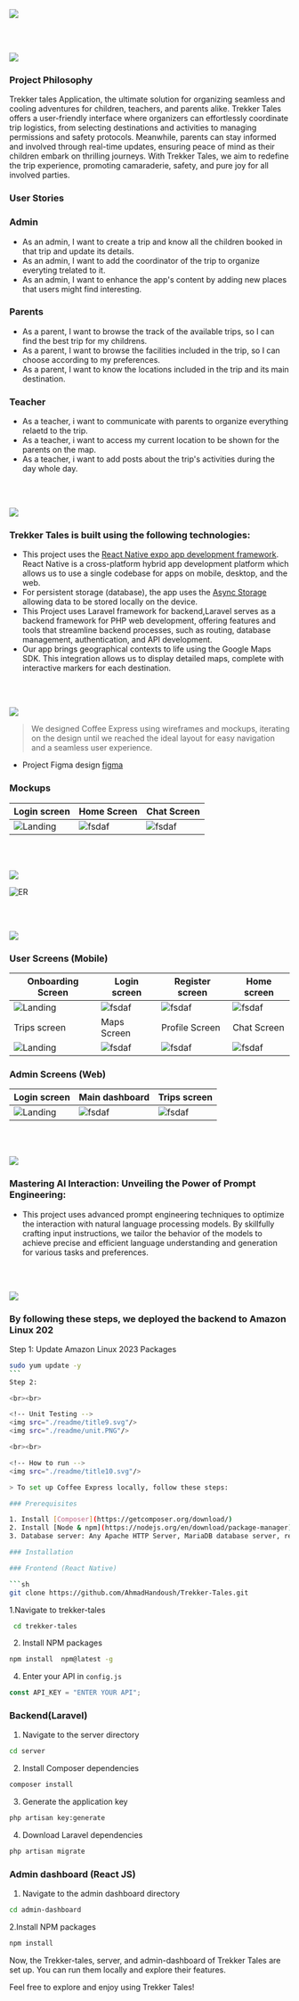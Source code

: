 <img src="./readme/title1.svg"/>

<br><br>

<!-- project philosophy -->
<img src="./readme/title2.svg"/>

### Project Philosophy

Trekker tales Application, the ultimate solution for organizing seamless and cooling adventures for children, teachers, and parents alike. Trekker Tales offers a user-friendly interface where organizers can effortlessly coordinate trip logistics, from selecting destinations and activities to managing permissions and safety protocols. Meanwhile, parents can stay informed and involved through real-time updates, ensuring peace of mind as their children embark on thrilling journeys. With Trekker Tales, we aim to redefine the trip experience, promoting camaraderie, safety, and pure joy for all involved parties.

### User Stories

### Admin

- As an admin, I want to create a trip and know all the children booked in that trip and update its details.
- As an admin, I want to add the coordinator of the trip to organize everyting trelated to it.
- As an admin, I want to enhance the app's content by adding new places that users might find interesting.

### Parents

- As a parent, I want to browse the track of the available trips, so I can find the best trip for my childrens.
- As a parent, I want to browse the facilities included in the trip, so I can choose according to my preferences.
- As a parent, I want to know the locations included in the trip and its main destination.

### Teacher

- As a teacher, i want to communicate with parents to organize everything relaetd to the trip.
- As a teacher, i want to access my current location to be shown for the parents on the map.
- As a teacher, i want to add posts about the trip's activities during the day whole day.

<br><br>

<!-- Tech stack -->
<img src="./readme/title3.svg"/>

### Trekker Tales is built using the following technologies:

- This project uses the [React Native expo app development framework](https://reactnative.dev/). React Native is a cross-platform hybrid app development platform which allows us to use a single codebase for apps on mobile, desktop, and the web.
- For persistent storage (database), the app uses the [Async Storage](https://react-native-async-storage.github.io/async-storage/) allowing data to be stored locally on the device.
- This Project uses Laravel framework for backend,Laravel serves as a backend framework for PHP web development, offering features and tools that streamline backend processes, such as routing, database management, authentication, and API development.
- Our app brings geographical contexts to life using the Google Maps SDK. This integration allows us to display detailed maps, complete with interactive markers for each destination.

<br><br>

<!-- UI UX -->
<img src="./readme/title4.svg"/>

> We designed Coffee Express using wireframes and mockups, iterating on the design until we reached the ideal layout for easy navigation and a seamless user experience.

- Project Figma design [figma](https://www.figma.com/design/FKqMn9oAlrqlpZv8LUgSdb/Trekker-Tales?node-id=101-559&t=D8UGiDHsfVko8XH6-0)

### Mockups

| Login screen                   | Home Screen                 | Chat Screen                  |
| ------------------------------ | --------------------------- | ---------------------------- |
| ![Landing](./readme/login.png) | ![fsdaf](./readme/home.png) | ![fsdaf](./readme/chatt.png) |

<br><br>

<!-- Database Design -->
<img src="./readme/title5.svg"/>

![ER](./readme/ER_Diagram.PNG)

<br><br>

<!-- Implementation -->
<img src="./readme/title6.svg"/>

### User Screens (Mobile)

| Onboarding Screen                | Login screen                   | Register screen                | Home screen                |
| -------------------------------- | ------------------------------ | ------------------------------ | -------------------------- |
| ![Landing](./readme/onboard.gif) | ![fsdaf](./readme/login.gif)   | ![fsdaf](/readme/Register.gif) | ![fsdaf](/readme/Home.gif) |
| Trips screen                     | Maps Screen                    | Profile Screen                 | Chat Screen                |
| ![Landing](/readme/tripss.gif)   | ![fsdaf](/readme/the-maps.gif) | ![fsdaf](/readme/Chat.gif)     | ![fsdaf](/readme/Chat.gif) |

### Admin Screens (Web)

| Login screen                        | Main dashboard                  | Trips screen                 |
| ----------------------------------- | ------------------------------- | ---------------------------- |
| ![Landing](./readme/adminLogin.PNG) | ![fsdaf](./readme/Maindash.PNG) | ![fsdaf](./readme/trips.PNG) |

<br><br>

<!-- Prompt Engineering -->
<img src="./readme/title7.svg"/>

### Mastering AI Interaction: Unveiling the Power of Prompt Engineering:

- This project uses advanced prompt engineering techniques to optimize the interaction with natural language processing models. By skillfully crafting input instructions, we tailor the behavior of the models to achieve precise and efficient language understanding and generation for various tasks and preferences.

<br><br>

<!-- AWS Deployment -->
<img src="./readme/title8.svg"/>

### By following these steps, we deployed the backend to Amazon Linux 202

Step 1: Update Amazon Linux 2023 Packages

````sh
sudo yum update -y
```
Step 2:

<br><br>

<!-- Unit Testing -->
<img src="./readme/title9.svg"/>
<img src="./readme/unit.PNG"/>

<br><br>

<!-- How to run -->
<img src="./readme/title10.svg"/>

> To set up Coffee Express locally, follow these steps:

### Prerequisites

1. Install [Composer](https://getcomposer.org/download/)
2. Install [Node & npm](https://nodejs.org/en/download/package-manager)
3. Database server: Any Apache HTTP Server, MariaDB database server, recommended [XAMP](https://www.apachefriends.org/download.html)

### Installation

### Frontend (React Native)

```sh
git clone https://github.com/AhmadHandoush/Trekker-Tales.git
````

1.Navigate to trekker-tales

```sh
 cd trekker-tales
```

2. Install NPM packages

```sh
npm install  npm@latest -g
```

4. Enter your API in `config.js`

```js
const API_KEY = "ENTER YOUR API";
```

### Backend(Laravel)

1. Navigate to the server directory

```sh
cd server
```

2. Install Composer dependencies

```sh
composer install
```

3. Generate the application key

```sh
php artisan key:generate
```

4. Download Laravel dependencies

```sh
php artisan migrate
```

### Admin dashboard (React JS)

1. Navigate to the admin dashboard directory

```sh
cd admin-dashboard
```

2.Install NPM packages

```sh
npm install
```

Now, the Trekker-tales, server, and admin-dashboard of Trekker Tales are set up. You can run them locally and explore their features.

Feel free to explore and enjoy using Trekker Tales!

```

```
